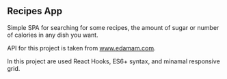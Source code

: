 ## Recipes App

Simple SPA for searching for some recipes, the amount of sugar or number of calories in any dish you want.

API for this project is taken from www.edamam.com. 

In this project are used React Hooks, ES6+ syntax, and minamal responsive grid. 
